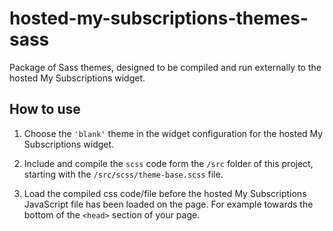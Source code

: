 # hosted-my-subscriptions-themes-sass

Package of Sass themes, designed to be compiled and run externally to the hosted My Subscriptions widget.

## How to use

1. Choose the `'blank'` theme in the widget configuration for the hosted My Subscriptions widget.

2. Include and compile the `scss` code form the `/src` folder of this project, starting with the `/src/scss/theme-base.scss` file.

3. Load the compiled css code/file before the hosted My Subscriptions JavaScript file has been loaded on the page. For example towards the bottom of the `<head>` section of your page.
